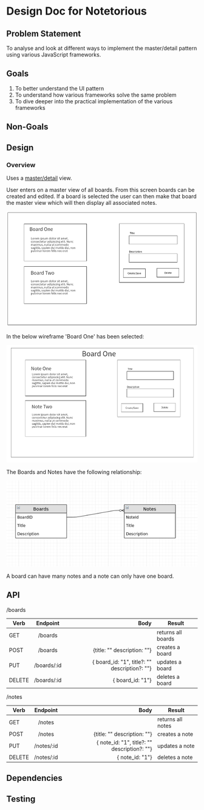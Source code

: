 # Design Doc for Notetorious

## Problem Statement

To analyse and look at different ways to implement the master/detail pattern using various JavaScript frameworks.

## Goals

1. To better understand the UI pattern
2. To understand how various frameworks solve the same problem
3. To dive deeper into the practical implementation of the various frameworks

## Non-Goals

## Design

### Overview

Uses a [master/detail](https://en.wikipedia.org/wiki/Master%E2%80%93detail_interface) view.

User enters on a master view of all boards. From this screen boards can be created and edited. If a board is selected the user can then make that board the master view which will then display all associated notes.

![boards](./static/wireframes/screens/boards-1.png)

In the below wireframe 'Board One' has been selected:

![notes](./static/wireframes/screens/notes-1.png)

The Boards and Notes have the following relationship:

![ERD](./static/diagrams/ERD.png)

A board can have many notes and a note can only have one board.

## API

/boards

| Verb   |  Endpoint   |                                          Body | Result             |
| ------ | :---------: | --------------------------------------------: | ------------------ |
| GET    |   /boards   |                                               | returns all boards |
| POST   |   /boards   |                   {title: "" description: ""} | creates a board    |
| PUT    | /boards/:id | { board_id: "1", title?: "" description?: ""} | updates a board    |
| DELETE | /boards/:id |                              { board_id: "1"} | deletes a board    |

/notes

| Verb   |  Endpoint  |                                         Body | Result            |
| ------ | :--------: | -------------------------------------------: | ----------------- |
| GET    |   /notes   |                                              | returns all notes |
| POST   |   /notes   |                  {title: "" description: ""} | creates a note    |
| PUT    | /notes/:id | { note_id: "1", title?: "" description?: ""} | updates a note    |
| DELETE | /notes/:id |                              { note_id: "1"} | deletes a note    |

## Dependencies

## Testing
